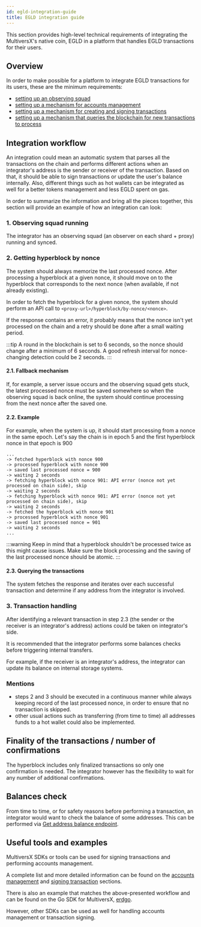 ```yaml
---
id: egld-integration-guide
title: EGLD integration guide
---
```


This section provides high-level technical requirements of integrating the MultiversX's native coin, EGLD in a platform that handles EGLD transactions for their users.

## Overview

In order to make possible for a platform to integrate EGLD transactions for its users, these are the minimum requirements:

- [setting up an observing squad](/integrators/observing-squad)
- [setting up a mechanism for accounts management](/integrators/accounts-management)
- [setting up a mechanism for creating and signing transactions](/integrators/creating-transactions)
- [setting up a mechanism that queries the blockchain for new transactions to process](/integrators/querying-the-blockchain/#querying-hyperblocks-and-fully-executed-transactions)

## Integration workflow

An integration could mean an automatic system that parses all the transactions on the chain and performs different
actions when an integrator's address is the sender or receiver of the transaction. Based on that, it should be able
to sign transactions or update the user's balance internally. Also, different things such as hot wallets can be
integrated as well for a better tokens management and less EGLD spent on gas.

In order to summarize the information and bring all the pieces together, this section will provide an example of how an integration can look:

### 1. Observing squad running

The integrator has an observing squad (an observer on each shard + proxy) running and synced.

### 2. Getting hyperblock by nonce

The system should always memorize the last processed nonce. After processing a hyperblock at a given nonce, it should
move on to the hyperblock that corresponds to the next nonce (when available, if not already existing).

In order to fetch the hyperblock for a given nonce, the system should perform an API call to `<proxy-url>/hyperblock/by-nonce/<nonce>`.

If the response contains an error, it probably means that the nonce isn't yet processed on the chain and a retry should be done after a small waiting period.

:::tip
A round in the blockchain is set to 6 seconds, so the nonce should change after a minimum of 6 seconds.
A good refresh interval for nonce-changing detection could be 2 seconds.
:::

#### 2.1. Fallback mechanism

If, for example, a server issue occurs and the observing squad gets stuck, the latest processed nonce must be saved
somewhere so when the observing squad is back online, the system should continue processing from the next nonce after the saved one.

#### 2.2. Example

For example, when the system is up, it should start processing from a nonce in the same epoch. Let's say the chain is in epoch
5 and the first hyperblock nonce in that epoch is 900

```
...
-> fetched hyperblock with nonce 900
-> processed hyperblock with nonce 900
-> saved last processed nonce = 900
-> waiting 2 seconds
-> fetching hyperblock with nonce 901: API error (nonce not yet processed on chain side), skip
-> waiting 2 seconds
-> fetching hyperblock with nonce 901: API error (nonce not yet processed on chain side), skip
-> waiting 2 seconds
-> fetched the hyperblock with nonce 901
-> processed hyperblock with nonce 901
-> saved last processed nonce = 901
-> waiting 2 seconds
...
```

:::warning
Keep in mind that a hyperblock shouldn't be processed twice as this might cause issues.
Make sure the block processing and the saving of the last processed nonce should be atomic.
:::

#### 2.3. Querying the transactions

The system fetches the response and iterates over each successful transaction and determine if any address from the integrator is involved.

### 3. Transaction handling

After identifying a relevant transaction in step 2.3 (the sender or the receiver is an integrator's address) actions could be taken on integrator's side.

It is recommended that the integrator performs some balances checks before triggering internal transfers.

For example, if the receiver is an integrator's address, the integrator can update its balance on internal storage systems.

### Mentions

- steps 2 and 3 should be executed in a continuous manner while always keeping record of the last processed nonce, in order to ensure
  that no transaction is skipped.
- other usual actions such as transferring (from time to time) all addresses funds to a hot wallet could also be implemented.

## Finality of the transactions / number of confirmations

The hyperblock includes only finalized transactions so only one confirmation is needed. The integrator however has the flexibility to wait for any number of additional confirmations.

## Balances check

From time to time, or for safety reasons before performing a transaction, an integrator would want to check the balance of some
addresses. This can be performed via [Get address balance endpoint](/sdk-and-tools/rest-api/addresses#get-address-balance).

## Useful tools and examples

MultiversX SDKs or tools can be used for signing transactions and performing accounts management.

A complete list and more detailed information can be found on the [accounts management](/integrators/accounts-management) and
[signing transaction](/integrators/creating-transactions) sections.

There is also an example that matches the above-presented workflow and can be found on the Go SDK for MultiversX, [erdgo](https://github.com/multiversx/mx-sdk-erdgo/tree/main/examples/examplesFlowWalletTracker).

However, other SDKs can be used as well for handling accounts management or transaction signing.
